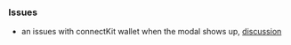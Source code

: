 ### Issues
- an issues with connectKit wallet when the modal shows up, [discussion](https://github.com/family/connectkit/issues/435)